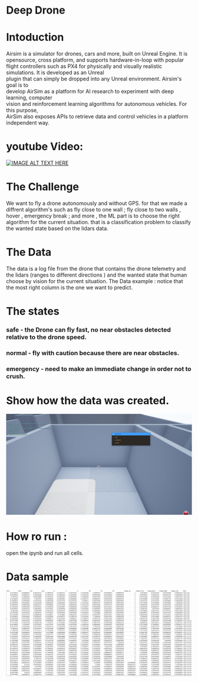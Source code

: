 # Deep Drone
# Intoduction 
Airsim	is	a	simulator	for	drones,	cars	and	more,	built	on	Unreal	Engine.	It	is	opensource,	cross	platform,	and	supports	hardware-in-loop	with	popular	flight	controllers such	as	PX4	for	physically	and	visually	realistic	simulations.	It	is	developed	as	an	Unreal	
plugin	that	can	simply	be	dropped	into	any	Unreal	environment.	Airsim's	goal	is	to	
develop	AirSim	as	a	platform	for	AI	research	to	experiment	with	deep	learning,	computer	
vision	and	reinforcement	learning	algorithms	for	autonomous	vehicles.	For	this	purpose,	
AirSim	also	exposes	APIs	to	retrieve	data	and	control	vehicles	in	a	platform	independent	
way.	

# youtube Video:

[![IMAGE ALT TEXT HERE](https://img.youtube.com/vi/8g3Wo9dBc7I/0.jpg)](https://www.youtube.com/watch?v=8g3Wo9dBc7I)

# The	Challenge

We	want	to	fly	a	drone	autonomously	and	without	GPS.	for	that	we	made	a	diffrent
algorithm's	such	as	fly	close	to	one	wall	;	fly	close	to	two	walls	,	hover	,	emergency
break	;	and	more	,	the	ML	part	is	to	choose	the	right	algorithm	for	the	current	situation.
that	is	a	classification	problem	to	classify	the	wanted	state	based	on	the	lidars	data.

# The Data

The	data	is	a	log	file	from	the	drone	that	contains	the	drone	telemetry	and	the	lidars
(ranges	to	different	directions	)	and	the	wanted	state	that	human	choose	by	vision	for
the	current	situation.
The	Data example	:
notice	that	the	most	right	column	is	the	one	we	want	to	predict.

# The states 
### safe - the Drone can fly fast, no near obstacles detected relative to the drone speed.
### normal - fly with caution because there are near obstacles.
### emergency - need to make an immediate change in order not to crush.


# Show how the data was created.
![alt text](https://github.com/simon-pikalov/deep_drone/blob/main/photo/data_gen.png?raw=true)

# How ro run :
open the ipynb and run all cells.

# Data sample

![alt text](https://github.com/simon-pikalov/deep_drone/blob/main/photo/data_vis.png?raw=true)


